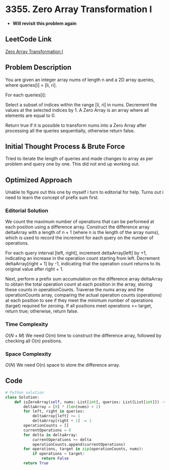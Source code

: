 # 3355. Zero Array Transformation I
* **Will revisit this problem again**

## LeetCode Link
[Zero Array Transformation I](https://leetcode.com/problems/zero-array-transformation-i/description/)

## Problem Description
You are given an integer array nums of length n and a 2D array queries, where queries[i] = [li, ri].

For each queries[i]:

Select a subset of indices within the range [li, ri] in nums.
Decrement the values at the selected indices by 1.
A Zero Array is an array where all elements are equal to 0.

Return true if it is possible to transform nums into a Zero Array after processing all the queries sequentially, otherwise return false.

## Initial Thought Process & Brute Force
Tried to iterate the length of queries and made changes to array as per problem and query one by one. This did not end up working out.

## Optimized Approach
Unable to figure out this one by myself i turn to editorial for help. Turns out i need to learn the concept of prefix sum first. 

### Editorial Solution
We count the maximum number of operations that can be performed at each position using a difference array. Construct the difference array deltaArray with a length of n + 1 (where n is the length of the array nums), which is used to record the increment for each query on the number of operations.

For each query interval [left, right], increment deltaArray[left] by +1, indicating an increase in the operation count starting from left. Decrement deltaArray[right + 1] by -1, indicating that the operation count returns to its original value after right + 1.

Next, perform a prefix sum accumulation on the difference array deltaArray to obtain the total operation count at each position in the array, storing these counts in operationCounts. Traverse the nums array and the operationCounts array, comparing the actual operation counts (operations) at each position to see if they meet the minimum number of operations (target) required for zeroing. If all positions meet operations >= target, return true; otherwise, return false.

### Time Complexity
$O(N + M)$ We need O(m) time to construct the difference array, followed by checking all O(n) positions.

### Space Complexity
$O(N)$ We need O(n) space to store the difference array.

## Code
```python
# Python solution
class Solution:
    def isZeroArray(self, nums: List[int], queries: List[List[int]]) -> bool:
        deltaArray = [0] * (len(nums) + 1)
        for left, right in queries:
            deltaArray[left] += 1
            deltaArray[right + 1] -= 1
        operationCounts = []
        currentOperations = 0
        for delta in deltaArray:
            currentOperations += delta
            operationCounts.append(currentOperations)
        for operations, target in zip(operationCounts, nums):
            if operations < target:
                return False
        return True

